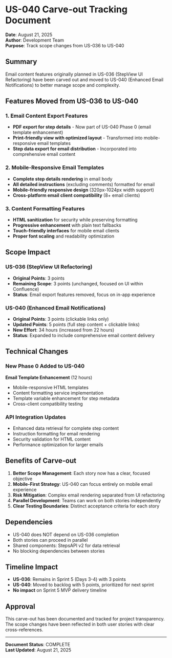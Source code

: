# US-040 Carve-out Tracking Document

**Date**: August 21, 2025  
**Author**: Development Team  
**Purpose**: Track scope changes from US-036 to US-040

## Summary

Email content features originally planned in US-036 (StepView UI Refactoring) have been carved out and moved to US-040 (Enhanced Email Notifications) to better manage scope and complexity.

## Features Moved from US-036 to US-040

### 1. Email Content Export Features

- **PDF export for step details** - Now part of US-040 Phase 0 (email template enhancement)
- **Print-friendly view with optimized layout** - Transformed into mobile-responsive email templates
- **Step data export for email distribution** - Incorporated into comprehensive email content

### 2. Mobile-Responsive Email Templates

- **Complete step details rendering** in email body
- **All detailed instructions** (excluding comments) formatted for email
- **Mobile-friendly responsive design** (320px-1024px width support)
- **Cross-platform email client compatibility** (8+ email clients)

### 3. Content Formatting Features

- **HTML sanitization** for security while preserving formatting
- **Progressive enhancement** with plain text fallbacks
- **Touch-friendly interfaces** for mobile email clients
- **Proper font scaling** and readability optimization

## Scope Impact

### US-036 (StepView UI Refactoring)

- **Original Points**: 3 points
- **Remaining Scope**: 3 points (unchanged, focused on UI within Confluence)
- **Status**: Email export features removed, focus on in-app experience

### US-040 (Enhanced Email Notifications)

- **Original Points**: 3 points (clickable links only)
- **Updated Points**: 5 points (full step content + clickable links)
- **New Effort**: 34 hours (increased from 22 hours)
- **Status**: Expanded to include comprehensive email content delivery

## Technical Changes

### New Phase 0 Added to US-040

**Email Template Enhancement** (12 hours)

- Mobile-responsive HTML templates
- Content formatting service implementation
- Template variable enhancement for step metadata
- Cross-client compatibility testing

### API Integration Updates

- Enhanced data retrieval for complete step content
- Instruction formatting for email rendering
- Security validation for HTML content
- Performance optimization for larger emails

## Benefits of Carve-out

1. **Better Scope Management**: Each story now has a clear, focused objective
2. **Mobile-First Strategy**: US-040 can focus entirely on mobile email experience
3. **Risk Mitigation**: Complex email rendering separated from UI refactoring
4. **Parallel Development**: Teams can work on both stories independently
5. **Clear Testing Boundaries**: Distinct acceptance criteria for each story

## Dependencies

- US-040 does NOT depend on US-036 completion
- Both stories can proceed in parallel
- Shared components: StepsAPI v2 for data retrieval
- No blocking dependencies between stories

## Timeline Impact

- **US-036**: Remains in Sprint 5 (Days 3-4) with 3 points
- **US-040**: Moved to backlog with 5 points, prioritized for next sprint
- **No impact** on Sprint 5 MVP delivery timeline

## Approval

This carve-out has been documented and tracked for project transparency. The scope changes have been reflected in both user stories with clear cross-references.

---

**Document Status**: COMPLETE  
**Last Updated**: August 21, 2025
